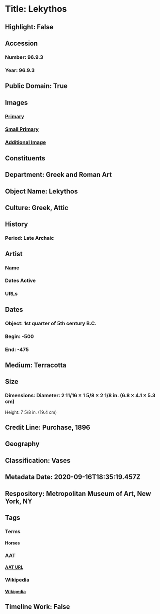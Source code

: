 # Title: Lekythos
## Highlight: False
## Accession
### Number: 96.9.3
### Year: 96.9.3
## Public Domain: True
## Images
### [Primary](https://images.metmuseum.org/CRDImages/gr/original/DP1085.jpg)
### [Small Primary](https://images.metmuseum.org/CRDImages/gr/web-large/DP1085.jpg)
### [Additional Image](https://images.metmuseum.org/CRDImages/gr/original/DP1085_96.9.3.jpg)
## Constituents
## Department: Greek and Roman Art
## Object Name: Lekythos
## Culture: Greek, Attic
## History
### Period: Late Archaic
## Artist
### Name
### Dates Active
### URLs
## Dates
### Object: 1st quarter of 5th century B.C.
### Begin: -500
### End: -475
## Medium: Terracotta
## Size
### Dimensions: Diameter: 2 11/16 × 1 5/8 × 2 1/8 in. (6.8 × 4.1 × 5.3 cm)
Height: 7 5/8 in. (19.4 cm)
## Credit Line: Purchase, 1896
## Geography
## Classification: Vases
## Metadata Date: 2020-09-16T18:35:19.457Z
## Respository: Metropolitan Museum of Art, New York, NY
## Tags
### Terms
#### Horses
### AAT
#### [AAT URL](http://vocab.getty.edu/page/aat/300250148)
### Wikipedia
#### [Wikipedia]()
## Timeline Work: False